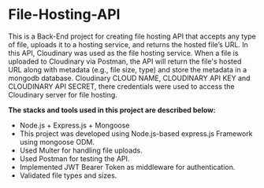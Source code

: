 # File-Hosting-API

This is a Back-End project for creating file hosting API that accepts any type of file, uploads it to a hosting service, and returns the hosted file’s URL. In this API, Cloudinary was used as the file hosting service. When a file is uploaded to Cloudinary via Postman, the API will return the file's hosted URL along with metadata (e.g., file size, type) and store the metadata in a mongodb database. Cloudinary CLOUD NAME, CLOUDINARY API KEY and CLOUDINARY API SECRET, there credentials were used to access the Cloudinary server for file hosting.


**The stacks and tools used in this project are described below:**
- Node.js + Express.js + Mongoose
-  This project was developed using Node.js-based express.js Framework using mongoose ODM.
-  Used Multer for handling file uploads.
-  Used Postman for testing the API.
-  Implemented JWT Bearer Token as middleware for authentication.
-  Validated file types and sizes.
